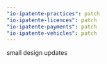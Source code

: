 ```yaml
---
"io-ipatente-practices": patch
"io-ipatente-licences": patch
"io-ipatente-payments": patch
"io-ipatente-vehicles": patch
---
```


small design updates
